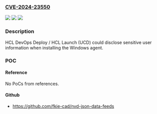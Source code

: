 ### [CVE-2024-23550](https://cve.mitre.org/cgi-bin/cvename.cgi?name=CVE-2024-23550)
![](https://img.shields.io/static/v1?label=Product&message=Launch%20%2F%20DevOps%20Deploy&color=blue)
![](https://img.shields.io/static/v1?label=Version&message=7.0%20-%207.0.5.19%2C%207.1%20-%207.1.2.15%2C%207.2%20-%207.2.3.8%2C%207.3%20-%207.3.2.3%2C%208.0.0.0%20&color=brightgreen)
![](https://img.shields.io/static/v1?label=Vulnerability&message=n%2Fa&color=blue)

### Description

HCL DevOps Deploy / HCL Launch (UCD) could disclose sensitive user information when installing the Windows agent.

### POC

#### Reference
No PoCs from references.

#### Github
- https://github.com/fkie-cad/nvd-json-data-feeds

